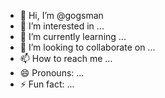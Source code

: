 - 👋 Hi, I’m @gogsman
- 👀 I’m interested in ...
- 🌱 I’m currently learning ...
- 💞️ I’m looking to collaborate on ...
- 📫 How to reach me ...
- 😄 Pronouns: ...
- ⚡ Fun fact: ...

<!---
gogsman/gogsman is a ✨ special ✨ repository because its `README.md` (this file) appears on your GitHub profile.
You can click the Preview link to take a look at your changes.
--->
